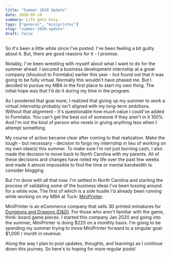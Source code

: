 ```yaml
---
title: "Summer 2020 Update"
date: 2020-05-10
summary: Life gets busy.
tags: ["general", "miniprinter"]
slug: "summer-2020-update"
draft: false
---
```


So it's been a little while since I've posted. I've been feeling a bit guilty about it. But, there are good reasons for it - I promise.

Notably, I've been wrestling with myself about what I want to do for the summer ahead. I secured a business development internship at a great company (shoutout to Formlabs) earlier this year - but found out that it was going to be fully virtual. Normally this wouldn't have phased me. But I decided to pursue my MBA in the first place to start my own thing. The initial hope was that I'd do it during my time in the program.

As I pondered that goal more, I realized that giving up my summer to work a virtual internship probably isn't aligned with my long-term ambitions. Without that alignment - it's questionable how much value I could've added to Formlabs. You can't get the best out of someone if they aren't in it 100%. And I'm not the kind of person who revels in giving anything less when I attempt something.

My course of action became clear after coming to that realization. Make the tough - but necessary - decision to forgo my internship in lieu of working on my own idea(s) this summer. To make sure I'm not just burning cash, I also made the decision to move back to North Carolina with my parents. All of these decisions and changes have roiled my life over the past few weeks and made it almost impossible to find the time or mental bandwidth to consider blogging.

But I'm done with all that now. I'm settled in North Carolina and starting the process of validating some of the business ideas I've been tossing around for a while now. The first of which is a side hustle I'd already been running while working on my MBA at Tuck: [MiniPrinter](https://www.etsy.com/shop/miniprinter).

MiniPrinter is an eCommerce company that sells 3D printed miniatures for [Dungeons and Dragons (D&D)](https://dnd.wizards.com/dungeons-and-dragons/what-is-dd). For those who aren't familiar with the game, think: board game pieces. I started this company Jan 2020 and going into the summer, MiniPrinter is doing $220 on a monthly basis. I'm going to be spending my summer trying to move MiniPrinter forward to a singular goal: $1,000 / month in revenue.

Along the way I plan to post updates, thoughts, and learnings as I continue down this journey. So here's to hoping for more regular posts!